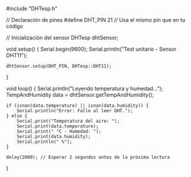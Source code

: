 #include "DHTesp.h"

// Declaración de pines
#define DHT_PIN 21  // Usa el mismo pin que en tu código

// Inicialización del sensor
DHTesp dhtSensor;

void setup() {
    Serial.begin(9600);
    Serial.println("Test unitario - Sensor DHT11");
    
    dhtSensor.setup(DHT_PIN, DHTesp::DHT11);
}

void loop() {
    Serial.println("Leyendo temperatura y humedad...");
    TempAndHumidity data = dhtSensor.getTempAndHumidity();

    if (isnan(data.temperature) || isnan(data.humidity)) {
        Serial.println("Error: Fallo al leer DHT.");
    } else {
        Serial.print("Temperatura del aire: ");
        Serial.print(data.temperature);
        Serial.print(" °C - Humedad: ");
        Serial.print(data.humidity);
        Serial.println(" %");
    }
    
    delay(2000); // Esperar 2 segundos antes de la próxima lectura
}